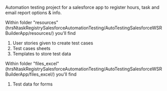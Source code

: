 Automation testing project for a salesforce app to register hours, task and email report options & info.

Within folder "resources" (hrsNtaskRegistrySalesforceAutomationTesting/AutoTestingSalesforceWSRBuilderApp/resources/) you'll find
1. User stories given to create test cases
2. Test cases sheets
3. Templates to store test data

Within folder "files_excel" (hrsNtaskRegistrySalesforceAutomationTesting/AutoTestingSalesforceWSRBuilderApp/files_excel/) you'll find
1. Test data for forms
